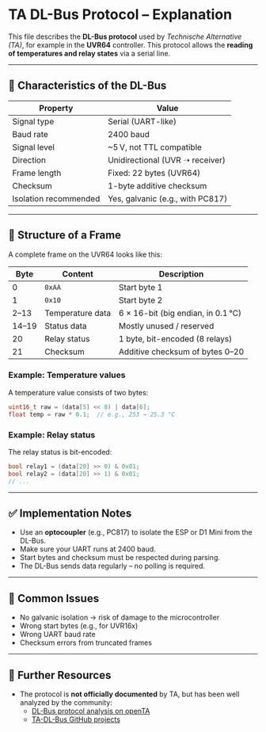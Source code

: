 # TA DL-Bus Protocol – Explanation

This file describes the **DL-Bus protocol** used by *Technische Alternative (TA)*, for example in the **UVR64** controller. This protocol allows the **reading of temperatures and relay states** via a serial line.

---

## 📡 Characteristics of the DL-Bus

| Property              | Value                               |
|-----------------------|-------------------------------------|
| Signal type           | Serial (UART-like)                  |
| Baud rate             | 2400 baud                           |
| Signal level          | ~5 V, not TTL compatible            |
| Direction             | Unidirectional (UVR ➝ receiver)     |
| Frame length          | Fixed: 22 bytes (UVR64)             |
| Checksum              | 1-byte additive checksum            |
| Isolation recommended | Yes, galvanic (e.g., with PC817)    |

---

## 🧱 Structure of a Frame

A complete frame on the UVR64 looks like this:

| Byte | Content                    | Description                          |
|------|----------------------------|--------------------------------------|
| 0    | `0xAA`                     | Start byte 1                         |
| 1    | `0x10`                     | Start byte 2                         |
| 2–13 | Temperature data           | 6 × 16-bit (big endian, in 0.1 °C)   |
| 14–19| Status data                | Mostly unused / reserved             |
| 20   | Relay status               | 1 byte, bit-encoded (8 relays)       |
| 21   | Checksum                   | Additive checksum of bytes 0–20      |

### Example: Temperature values

A temperature value consists of two bytes:
```cpp
uint16_t raw = (data[5] << 8) | data[6];
float temp = raw * 0.1;  // e.g., 253 → 25.3 °C
```

### Example: Relay status

The relay status is bit-encoded:
```cpp
bool relay1 = (data[20] >> 0) & 0x01;
bool relay2 = (data[20] >> 1) & 0x01;
// ...
```

---

## ✅ Implementation Notes

- Use an **optocoupler** (e.g., PC817) to isolate the ESP or D1 Mini from the DL-Bus.
- Make sure your UART runs at 2400 baud.
- Start bytes and checksum must be respected during parsing.
- The DL-Bus sends data regularly – no polling is required.

---

## 🧪 Common Issues

- No galvanic isolation → risk of damage to the microcontroller
- Wrong start bytes (e.g., for UVR16x)
- Wrong UART baud rate
- Checksum errors from truncated frames

---

## 🔗 Further Resources

- The protocol is **not officially documented** by TA, but has been well analyzed by the community:
    - [DL-Bus protocol analysis on openTA](https://open-ta.org)
    - [TA-DL-Bus GitHub projects](https://github.com/search?q=ta+dlbus)
